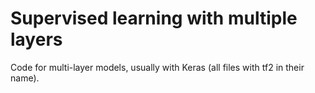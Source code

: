 # Supervised learning with multiple layers

Code for multi-layer models, usually with Keras (all files with tf2 in their name).
